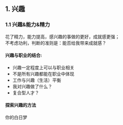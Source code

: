## 1. 兴趣
### 1.1 兴趣&能力&精力
花了精力，能力提高，感兴趣的事做的更好，成就感更强；  
不考虑功利，判断的准则是：能否给我带来成就感？  
#### 兴趣与职业的结合:
- 兴趣一定程度上可以与职业相关
- 不是所有兴趣都能在职业中体现
- 工作与兴趣（生活）平衡
- 我对兴趣做了什么？
- 复合型人才？

#### 探索兴趣的方法
你的白日梦
